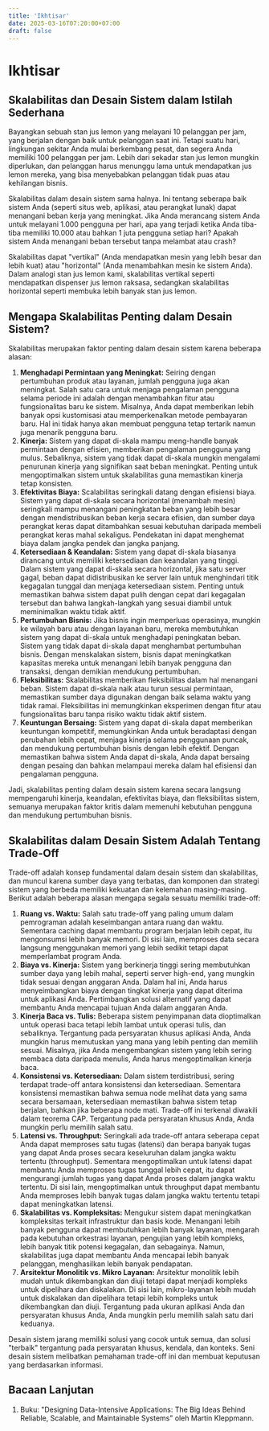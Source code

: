 ```yaml
---
title: 'Ikhtisar'
date: 2025-03-16T07:20:00+07:00
draft: false
---
```


# Ikhtisar

## Skalabilitas dan Desain Sistem dalam Istilah Sederhana

Bayangkan sebuah stan jus lemon yang melayani 10 pelanggan per jam, yang berjalan dengan baik untuk pelanggan saat ini. Tetapi suatu hari, lingkungan sekitar Anda mulai berkembang pesat, dan segera Anda memiliki 100 pelanggan per jam. Lebih dari sekadar stan jus lemon mungkin diperlukan, dan pelanggan harus menunggu lama untuk mendapatkan jus lemon mereka, yang bisa menyebabkan pelanggan tidak puas atau kehilangan bisnis.

Skalabilitas dalam desain sistem sama halnya. Ini tentang seberapa baik sistem Anda (seperti situs web, aplikasi, atau perangkat lunak) dapat menangani beban kerja yang meningkat. Jika Anda merancang sistem Anda untuk melayani 1.000 pengguna per hari, apa yang terjadi ketika Anda tiba-tiba memiliki 10.000 atau bahkan 1 juta pengguna setiap hari? Apakah sistem Anda menangani beban tersebut tanpa melambat atau crash?

Skalabilitas dapat "vertikal" (Anda mendapatkan mesin yang lebih besar dan lebih kuat) atau "horizontal" (Anda menambahkan mesin ke sistem Anda). Dalam analogi stan jus lemon kami, skalabilitas vertikal seperti mendapatkan dispenser jus lemon raksasa, sedangkan skalabilitas horizontal seperti membuka lebih banyak stan jus lemon.

## Mengapa Skalabilitas Penting dalam Desain Sistem?

Skalabilitas merupakan faktor penting dalam desain sistem karena beberapa alasan:

1. **Menghadapi Permintaan yang Meningkat:** Seiring dengan pertumbuhan produk atau layanan, jumlah pengguna juga akan meningkat. Salah satu cara untuk menjaga pengalaman pengguna selama periode ini adalah dengan menambahkan fitur atau fungsionalitas baru ke sistem. Misalnya, Anda dapat memberikan lebih banyak opsi kustomisasi atau memperkenalkan metode pembayaran baru. Hal ini tidak hanya akan membuat pengguna tetap tertarik namun juga menarik pengguna baru.
2. **Kinerja:** Sistem yang dapat di-skala mampu meng-handle banyak permintaan dengan efisien, memberikan pengalaman pengguna yang mulus. Sebaliknya, sistem yang tidak dapat di-skala mungkin mengalami penurunan kinerja yang signifikan saat beban meningkat. Penting untuk mengoptimalkan sistem untuk skalabilitas guna memastikan kinerja tetap konsisten.
3. **Efektivitas Biaya:** Scalabilitas seringkali datang dengan efisiensi biaya. Sistem yang dapat di-skala secara horizontal (menambah mesin) seringkali mampu menangani peningkatan beban yang lebih besar dengan mendistribusikan beban kerja secara efisien, dan sumber daya perangkat keras dapat ditambahkan sesuai kebutuhan daripada membeli perangkat keras mahal sekaligus. Pendekatan ini dapat menghemat biaya dalam jangka pendek dan jangka panjang.
4. **Ketersediaan & Keandalan:** Sistem yang dapat di-skala biasanya dirancang untuk memiliki ketersediaan dan keandalan yang tinggi. Dalam sistem yang dapat di-skala secara horizontal, jika satu server gagal, beban dapat didistribusikan ke server lain untuk menghindari titik kegagalan tunggal dan menjaga ketersediaan sistem. Penting untuk memastikan bahwa sistem dapat pulih dengan cepat dari kegagalan tersebut dan bahwa langkah-langkah yang sesuai diambil untuk meminimalkan waktu tidak aktif.
5. **Pertumbuhan Bisnis:** Jika bisnis ingin memperluas operasinya, mungkin ke wilayah baru atau dengan layanan baru, mereka membutuhkan sistem yang dapat di-skala untuk menghadapi peningkatan beban. Sistem yang tidak dapat di-skala dapat menghambat pertumbuhan bisnis. Dengan menskalakan sistem, bisnis dapat meningkatkan kapasitas mereka untuk menangani lebih banyak pengguna dan transaksi, dengan demikian mendukung pertumbuhan.
6. **Fleksibilitas:** Skalabilitas memberikan fleksibilitas dalam hal menangani beban. Sistem dapat di-skala naik atau turun sesuai permintaan, memastikan sumber daya digunakan dengan baik selama waktu yang tidak ramai. Fleksibilitas ini memungkinkan eksperimen dengan fitur atau fungsionalitas baru tanpa risiko waktu tidak aktif sistem.
7. **Keuntungan Bersaing:** Sistem yang dapat di-skala dapat memberikan keuntungan kompetitif, memungkinkan Anda untuk beradaptasi dengan perubahan lebih cepat, menjaga kinerja selama penggunaan puncak, dan mendukung pertumbuhan bisnis dengan lebih efektif. Dengan memastikan bahwa sistem Anda dapat di-skala, Anda dapat bersaing dengan pesaing dan bahkan melampaui mereka dalam hal efisiensi dan pengalaman pengguna.

Jadi, skalabilitas penting dalam desain sistem karena secara langsung mempengaruhi kinerja, keandalan, efektivitas biaya, dan fleksibilitas sistem, semuanya merupakan faktor kritis dalam memenuhi kebutuhan pengguna dan mendukung pertumbuhan bisnis.

## Skalabilitas dalam Desain Sistem Adalah Tentang Trade-Off

Trade-off adalah konsep fundamental dalam desain sistem dan skalabilitas, dan muncul karena sumber daya yang terbatas, dan komponen dan strategi sistem yang berbeda memiliki kekuatan dan kelemahan masing-masing. Berikut adalah beberapa alasan mengapa segala sesuatu memiliki trade-off:

1. **Ruang vs. Waktu:** Salah satu trade-off yang paling umum dalam pemrograman adalah keseimbangan antara ruang dan waktu. Sementara caching dapat membantu program berjalan lebih cepat, itu mengonsumsi lebih banyak memori. Di sisi lain, memproses data secara langsung menggunakan memori yang lebih sedikit tetapi dapat memperlambat program Anda.
2. **Biaya vs. Kinerja:** Sistem yang berkinerja tinggi sering membutuhkan sumber daya yang lebih mahal, seperti server high-end, yang mungkin tidak sesuai dengan anggaran Anda. Dalam hal ini, Anda harus menyeimbangkan biaya dengan tingkat kinerja yang dapat diterima untuk aplikasi Anda. Pertimbangkan solusi alternatif yang dapat membantu Anda mencapai tujuan Anda dalam anggaran Anda.
3. **Kinerja Baca vs. Tulis:** Beberapa sistem penyimpanan data dioptimalkan untuk operasi baca tetapi lebih lambat untuk operasi tulis, dan sebaliknya. Tergantung pada persyaratan khusus aplikasi Anda, Anda mungkin harus memutuskan yang mana yang lebih penting dan memilih sesuai. Misalnya, jika Anda mengembangkan sistem yang lebih sering membaca data daripada menulis, Anda harus mengoptimalkan kinerja baca.
4. **Konsistensi vs. Ketersediaan:** Dalam sistem terdistribusi, sering terdapat trade-off antara konsistensi dan ketersediaan. Sementara konsistensi memastikan bahwa semua node melihat data yang sama secara bersamaan, ketersediaan memastikan bahwa sistem tetap berjalan, bahkan jika beberapa node mati. Trade-off ini terkenal diwakili dalam teorema CAP. Tergantung pada persyaratan khusus Anda, Anda mungkin perlu memilih salah satu.
5. **Latensi vs. Throughput:** Seringkali ada trade-off antara seberapa cepat Anda dapat memproses satu tugas (latensi) dan berapa banyak tugas yang dapat Anda proses secara keseluruhan dalam jangka waktu tertentu (throughput). Sementara mengoptimalkan untuk latensi dapat membantu Anda memproses tugas tunggal lebih cepat, itu dapat mengurangi jumlah tugas yang dapat Anda proses dalam jangka waktu tertentu. Di sisi lain, mengoptimalkan untuk throughput dapat membantu Anda memproses lebih banyak tugas dalam jangka waktu tertentu tetapi dapat meningkatkan latensi.
6. **Skalabilitas vs. Kompleksitas:** Mengukur sistem dapat meningkatkan kompleksitas terkait infrastruktur dan basis kode. Menangani lebih banyak pengguna dapat membutuhkan lebih banyak layanan, mengarah pada kebutuhan orkestrasi layanan, pengujian yang lebih kompleks, lebih banyak titik potensi kegagalan, dan sebagainya. Namun, skalabilitas juga dapat membantu Anda mencapai lebih banyak pelanggan, menghasilkan lebih banyak pendapatan.
7. **Arsitektur Monolitik vs. Mikro Layanan:** Arsitektur monolitik lebih mudah untuk dikembangkan dan diuji tetapi dapat menjadi kompleks untuk dipelihara dan diskalakan. Di sisi lain, mikro-layanan lebih mudah untuk diskalakan dan dipelihara tetapi lebih kompleks untuk dikembangkan dan diuji. Tergantung pada ukuran aplikasi Anda dan persyaratan khusus Anda, Anda mungkin perlu memilih salah satu dari keduanya.

Desain sistem jarang memiliki solusi yang cocok untuk semua, dan solusi "terbaik" tergantung pada persyaratan khusus, kendala, dan konteks. Seni desain sistem melibatkan pemahaman trade-off ini dan membuat keputusan yang berdasarkan informasi.

## Bacaan Lanjutan

1. Buku: "Designing Data-Intensive Applications: The Big Ideas Behind Reliable, Scalable, and Maintainable Systems" oleh Martin Kleppmann.
